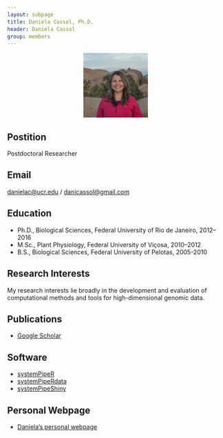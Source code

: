 ```yaml
---
layout: subpage
title: Daniela Cassol, Ph.D. 
header: Daniela Cassol 
group: members 
---
```


<p align="center"><a href="https://girke.bioinformatics.ucr.edu/members/daniela-cassol/"><img src="/members/daniela-cassol.jpeg" alt="image" style="width:150px;"/></a></p>

## Postition

Postdoctoral Researcher

## Email 

danielac@ucr.edu / danicassol@gmail.com

## Education

- Ph.D., Biological Sciences, Federal University of Rio de Janeiro, 2012–2016
- M.Sc., Plant Physiology, Federal University of Viçosa, 2010–2012
- B.S., Biological Sciences, Federal University of Pelotas, 2005-2010

## Research Interests

My research interests lie broadly in the development and evaluation of computational 
methods and tools for high-dimensional genomic data. 

## Publications

- [Google Scholar](https://scholar.google.com/citations?user=SJKCmboAAAAJ&hl=en)

## Software

- [systemPipeR](http://www.bioconductor.org/packages/release/bioc/html/systemPipeR.html)
- [systemPipeRdata](http://www.bioconductor.org/packages/release/data/experiment/html/systemPipeRdata.html)
- [systemPipeShiny](https://www.bioconductor.org/packages/release/bioc/html/systemPipeShiny.html)

## Personal Webpage

- [Daniela’s personal webpage](https://www.dcassol.com/)


